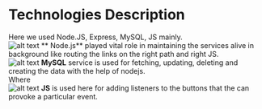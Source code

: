 # Technologies Description

Here we used Node.JS, Express, MySQL, JS mainly.<br/>
![alt text](https://github.com/sagarwipro/sagarwipro.github.io/images/nodejs.jpg?raw=true) ** Node.js** played
vital role in maintaining the services alive in background like routing
the links on the right path and right JS.<br/>
![alt text](https://github.com/sagarwipro/sagarwipro.github.io/images/mysql.png?raw=true)
**MySQL** service is
used for fetching, updating, deleting and creating the data with the help of nodejs.<br/> 
Where                         
![alt text](https://github.com/sagarwipro/sagarwipro.github.io/images/js.jpg?raw=true) **JS** is used here
for adding listeners to the buttons that the can provoke a particular event.
